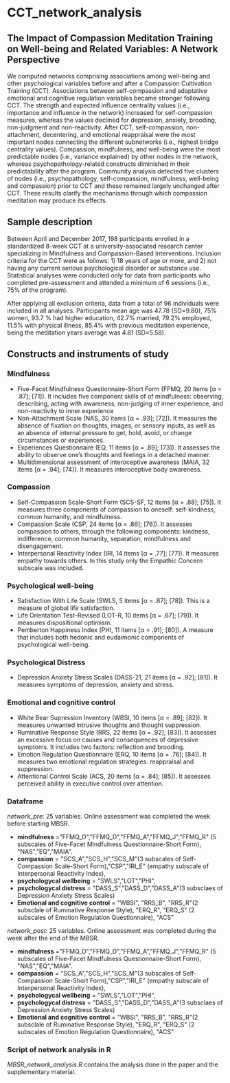 # CCT_network_analysis


## The Impact of Compassion Meditation Training on Well-being and Related Variables: A Network Perspective


We computed networks comprising associations among well-being and other psychological variables before and after a Compassion Cultivation Training (CCT). Associations between self-compassion and adaptative emotional and cognitive regulation variables became stronger following CCT. The strength and expected influence centrality values (i.e., importance and influence in the network) increased for self-compassion measures, whereas the values declined for depression, anxiety, brooding, non-judgment and non-reactivity. After CCT, self-compassion, non-attachment, decentering, and emotional reappraisal were the most important nodes connecting the different subnetworks (i.e., highest bridge centrality values). Compassion, mindfulness, and well-being were the most predictable nodes (i.e., variance explained) by other nodes in the network, whereas psychopathology-related constructs diminished in their predictability after the program. Community analysis detected five clusters of nodes (i.e., psychopathology, self-compassion, mindfulness, well-being and compassion) prior to CCT and these remained largely unchanged after CCT. These results clarify the mechanisms through which compassion meditation may produce its effects.



## Sample description
Between April and December 2017, 198 participants enrolled in a standardized 8-week CCT at a university-associated research center specializing in Mindfulness and Compassion-Based Interventions. Inclusion criteria for the CCT were as follows: 1) 18 years of age or more, and 2) not having any current serious psychological disorder or substance use.
Statistical analyses were conducted only for data from participants who completed pre-assessment and attended a minimum of 6 sessions (i.e., 75% of the program).

After applying all exclusion criteria, data from a total of 96 individuals were included in all analyses. Participants mean age was 47.78 (SD=9.80), 75% women, 93.7 % had higher education, 42.7% married, 79.2% employed, 11.5% with physical illness, 85.4% with previous meditation experience, being the meditation years average was 4.81 (SD=5.58). 

## Constructs and instruments of study
### Mindfulness
-	Five-Facet Mindfulness Questionnaire-Short Form (FFMQ, 20 items [α = .87]; [71]). It  includes five component skills of of mindfulness: observing, describing, acting with awareness, non-judging of inner experience, and non-reactivity to inner experience
-	Non-Attachment Scale (NAS, 30 items [α = .93]; [72]). It measures the absence of fixation on thoughts, images, or sensory inputs, as well as an absence of internal pressure to get, hold, avoid, or change circumstances or experiences.
-	Experiences Questionnaire (EQ, 11 items [α = .89]; [73]). It assesses the ability to observe one’s thoughts and feelings in a detached manner.
-	Multidimensional assessment of interoceptive awareness (MAIA, 32 items [α = .94];  [74]). It measures interoceptive body awareness.

### Compassion
-	Self-Compassion Scale-Short Form (SCS-SF, 12 items [α = .88]; [75]). It measures three components of compassion to oneself: self-kindness, common humanity, and mindfulness.
-	Compassion Scale (CSP, 24 items [α = .86]; [76]). It assesses compassion to others, through the following components: kindness, indifference, common humanity, separation, mindfulness and disengagement.
-	Interpersonal Reactivity Index (IRI, 14 items [α = .77]; [77]). It measures empathy towards others. In this study only the Empathic Concern subscale was included.
### Psychological well-being
-	Satisfaction With Life Scale (SWLS, 5 items [α = .87]; [78]). This is a measure of global life satisfaction.
-	Life Orientation Test–Revised (LOT-R, 10 items [α = .67]; [79]). It measures dispositional optimism.
-	Pemberton Happiness Index (PHI, 11 items [α = .91]; [80]). A measure that includes both hedonic and eudaimonic components of psychological well-being.
### Psychological Distress
-	Depression Anxiety Stress Scales (DASS-21, 21 items [α = .92]; [81]). It measures symptoms of depression, anxiety and stress.
### Emotional and cognitive control
-	White Bear Supression Inventory (WBSI, 10 items [α = .89]; [82]). It measures unwanted intrusive thoughts and thought suppression.
-	Ruminative Response Style (RRS, 22 items [α = .92]; [83]). It assesses an excessive focus on causes and consequences of depressive symptoms. It includes two factors: reflection and brooding.
-	Emotion Regulation Questionnaire (ERQ, 10 items [α = .76]; [84]). It measures two emotional regulation strategies: reappraisal and suppression.
-	Attentional Control Scale (ACS, 20 items [α = .84]; [85]). It assesses perceived ability in executive control over attention.

### Dataframe

*network_pre*: 25 variables. Online assessment was completed the week before starting MBSR.
- **mindfulness** ="FFMQ_O","FFMQ_D","FFMQ_A","FFMQ_J","FFMQ_R" (5 subscales of Five-Facet Mindfulness Questionnaire-Short Form), "NAS","EQ","MAIA".
- **compassion** = "SCS_A","SCS_H","SCS_M"(3 subscales of Self-Compassion Scale-Short Form),"CSP","IRI_E" (empathy subscale of Interpersonal Reactivity Index),
- **psychologycal wellbeing** = "SWLS","LOT","PHI",
- **psychologycal distress** = "DASS_S","DASS_D","DASS_A"(3 subsclaes of Depression Anxiety Stress Scales)
- **Emotional and cognitive control** = "WBSI", "RRS_B", "RRS_R"(2 subsclale of Ruminative Response Style), "ERQ_R", "ERQ_S" (2 subscales of Emotion Regulation Questionnaire), "ACS"

*network_post*: 25 variables. Online assessment was completed during the week after the end of the MBSR.
- **mindfulness** ="FFMQ_O","FFMQ_D","FFMQ_A","FFMQ_J","FFMQ_R" (5 subscales of Five-Facet Mindfulness Questionnaire-Short Form), "NAS","EQ","MAIA".
- **compassion** = "SCS_A","SCS_H","SCS_M"(3 subscales of Self-Compassion Scale-Short Form),"CSP","IRI_E" (empathy subscale of Interpersonal Reactivity Index),
- **psychologycal wellbeing** = "SWLS","LOT","PHI",
- **psychologycal distress** = "DASS_S","DASS_D","DASS_A"(3 subsclaes of Depression Anxiety Stress Scales)
- **Emotional and cognitive control** = "WBSI", "RRS_B", "RRS_R"(2 subsclale of Ruminative Response Style), "ERQ_R", "ERQ_S" (2 subscales of Emotion Regulation Questionnaire), "ACS"

### Script of network analysis in R
*MBSR_network_analysis.R* contains the analysis done in the paper and the supplementary material.
